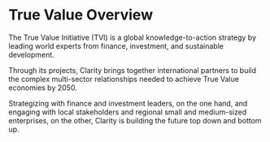 # True Value Overview

The True Value Initiative \(TVI\) is a global knowledge-to-action strategy by leading world experts from finance, investment, and sustainable development.

Through its projects, Clarity brings together international partners to build the complex multi-sector relationships needed to achieve True Value economies by 2050.

Strategizing with finance and investment leaders, on the one hand, and engaging with local stakeholders and regional small and medium-sized enterprises, on the other, Clarity is building the future top down and bottom up.

